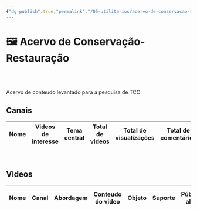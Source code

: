 ```yaml
---
{"dg-publish":true,"permalink":"/05-utilitarios/acervo-de-conservacao-restauracao/","created":"2023-03-15T17:05:38.836-03:00","updated":"2023-03-21T21:25:22.554-03:00"}
---
```




# 🖼️ Acervo de Conservação-Restauração
<br><br>

Acervo de conteudo levantado para a pesquisa de TCC


## Canais<br>
| Nome | Videos de interesse | Tema central | Total de videos | Total de visualizações | Total de comentários | É monetizado? | Link para o caderno |
| ---- | ------------------- | ------------ | --------------- | ---------------------- | -------------------- | ------------- | ------------------- |

<br>

## Videos<br>
| Nome | Canal | Abordagem | Conteudo do video | Objeto | Suporte | Público alvo | Porquê me interessa? | Link para o caderno |
| ---- | ----- | --------- | ----------------- | ------ | ------- | ------------ | -------------------- | ------------------- |



